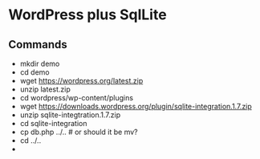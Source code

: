 # WordPress plus SqlLite

## Commands
* mkdir demo
* cd demo
* wget https://wordpress.org/latest.zip
* unzip latest.zip
* cd wordpress/wp-content/plugins
* wget https://downloads.wordpress.org/plugin/sqlite-integration.1.7.zip
* unzip sqlite-integtration.1.7.zip
* cd sqlite-integration
* cp db.php ../..  # or should it be mv?
* cd ../..
* 
<!--stackedit_data:
eyJoaXN0b3J5IjpbLTIwNTQzMTE5NTcsMzQ0Mjk4NDAxXX0=
-->